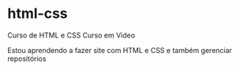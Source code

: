 # html-css
 Curso de HTML e CSS Curso em Video

 Estou aprendendo a fazer site com HTML e CSS e também gerenciar repositórios
